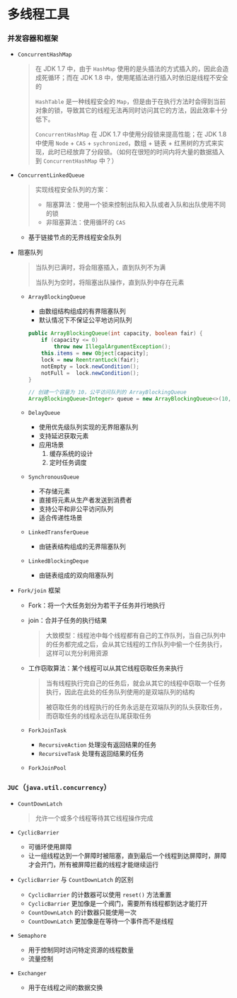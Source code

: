 # 多线程工具

### 并发容器和框架

- `ConcurrentHashMap`

  > 在 JDK 1.7 中，由于 `HashMap` 使用的是头插法的方式插入的，因此会造成死循环；而在 JDK 1.8 中，使用尾插法进行插入时依旧是线程不安全的
  >
  > `HashTable` 是一种线程安全的 `Map`，但是由于在执行方法时会得到当前对象的锁，导致其它的线程无法再同时访问其它的方法，因此效率十分低下。
  >
  > `ConcurrentHashMap`  在 JDK 1.7 中使用分段锁来提高性能；在 JDK 1.8 中使用 `Node` + `CAS` + `sychronized`，数组 + 链表 + 红黑树的方式来实现，此时已经放弃了分段锁。（如何在很短的时间内将大量的数据插入到 `ConcurrentHashMap` 中？）

- `ConcurrentLinkedQueue`

  > 实现线程安全队列的方案：
  >
  > - 阻塞算法：使用一个锁来控制出队和入队或者入队和出队使用不同的锁
  > - 非阻塞算法：使用循环的 `CAS`

  - 基于链接节点的无界线程安全队列

- 阻塞队列

  > 当队列已满时，将会阻塞插入，直到队列不为满
  >
  > 当队列为空时，将阻塞出队操作，直到队列中存在元素

  - `ArrayBlockingQueue`

    - 由数组结构组成的有界阻塞队列
    - 默认情况下不保证公平地访问队列

    ```java
    public ArrayBlockingQueue(int capacity, boolean fair) {
        if (capacity <= 0)
            throw new IllegalArgumentException();
        this.items = new Object[capacity];
        lock = new ReentrantLock(fair);
        notEmpty = lock.newCondition();
        notFull =  lock.newCondition();
    }
    
    // 创建一个容量为 10，公平访问队列的 ArrayBlockingQueue
    ArrayBlockingQueue<Integer> queue = new ArrayBlockingQueue<>(10, true);
    ```

  - `DelayQueue`

    - 使用优先级队列实现的无界阻塞队列
    - 支持延迟获取元素
    - 应用场景
      1. 缓存系统的设计
      2. 定时任务调度

  - `SynchronousQueue`

    - 不存储元素
    - 直接将元素从生产者发送到消费者
    - 支持公平和非公平访问队列
    - 适合传递性场景

  - `LinkedTransferQueue`

    - 由链表结构组成的无界阻塞队列

  - `LinkedBlockingDeque`

    - 由链表组成的双向阻塞队列

- `Fork/join` 框架

  - Fork：将一个大任务划分为若干子任务并行地执行

  - join：合并子任务的执行结果

    > 大致模型：线程池中每个线程都有自己的工作队列，当自己队列中的任务都完成之后，会从其它线程的工作队列中偷一个任务执行，这样可以充分利用资源

  - 工作窃取算法：某个线程可以从其它线程窃取任务来执行

    > 当有线程执行完自己的任务后，就会从其它的线程中窃取一个任务执行，因此在此处的任务队列使用的是双端队列的结构
    >
    > 被窃取任务的线程执行的任务永远是在双端队列的队头获取任务，而窃取任务的线程永远在队尾获取任务

  - `ForkJoinTask`

    - `RecursiveAction` 处理没有返回结果的任务
    - `RecursiveTask` 处理有返回结果的任务

  - `ForkJoinPool`



### `JUC`（`java.util.concurrency`）

- `CountDownLatch`

  > 允许一个或多个线程等待其它线程操作完成

- `CyclicBarrier`

  - 可循环使用屏障
  - 让一组线程达到一个屏障时被阻塞，直到最后一个线程到达屏障时，屏障才会开门，所有被屏障拦截的线程才能继续运行

- `CyclicBarrier` 与 `CountDownLatch` 的区别
  - `CyclicBarrier` 的计数器可以使用 `reset()` 方法重置
  - `CyclicBarrier` 更加像是一个阀门，需要所有线程都到达才能打开
  - `CountDownLatch` 的计数器只能使用一次
  - `CountDownLatch` 更加像是在等待一个事件而不是线程
- `Semaphore`
  - 用于控制同时访问特定资源的线程数量
  - 流量控制
- `Exchanger`
  - 用于在线程之间的数据交换